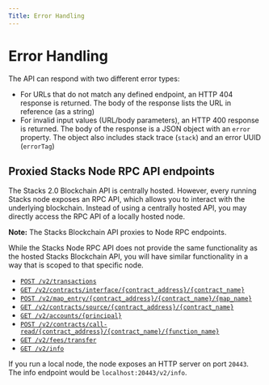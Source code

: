 ```yaml
---
Title: Error Handling
---
```


# Error Handling

The API can respond with two different error types:

- For URLs that do not match any defined endpoint, an HTTP 404 response is returned. The body of the response lists the URL in reference (as a string)
- For invalid input values (URL/body parameters), an HTTP 400 response is returned. The body of the response is a JSON object with an `error` property. The object also includes stack trace (`stack`) and an error UUID (`errorTag`)

## Proxied Stacks Node RPC API endpoints

The Stacks 2.0 Blockchain API is centrally hosted. However, every running Stacks node exposes an RPC API, which allows you to interact with the underlying blockchain. Instead of using a centrally hosted API, you may directly access the RPC API of a locally hosted node.

**Note:** The Stacks Blockchain API proxies to Node RPC endpoints.

While the Stacks Node RPC API does not provide the same functionality as the hosted Stacks Blockchain API, you will have similar functionality in a way that is scoped to that specific node.

- [`POST /v2/transactions`](https://docs.hiro.so/api/broadcast-raw-transaction)
- [`GET /v2/contracts/interface/{contract_address}/{contract_name}`](https://docs.hiro.so/api/get-contract-interface)
- [`POST /v2/map_entry/{contract_address}/{contract_name}/{map_name}`](https://docs.hiro.so/api/get-specific-data-map-inside-a-contract)
- [`GET /v2/contracts/source/{contract_address}/{contract_name}`](https://docs.hiro.so/api/get-contract-source)
- [`GET /v2/accounts/{principal}`](https://docs.hiro.so/api/get-account-info)
- [`POST /v2/contracts/call-read/{contract_address}/{contract_name}/{function_name}`](https://docs.hiro.so/api/call-read-only-function)
- [`GET /v2/fees/transfer`](https://docs.hiro.so/api/get-estimated-fee)
- [`GET /v2/info`](https://docs.hiro.so/api/get-core-api-info)

If you run a local node, the node exposes an HTTP server on port `20443`. The info endpoint would be `localhost:20443/v2/info`.
